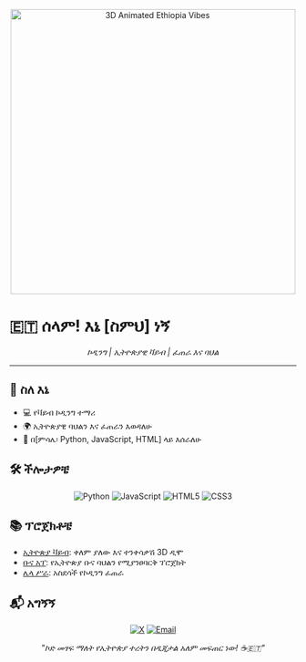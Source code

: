 <p align="center">
  <img src="https://your-3d-gif-or-image-link.gif" alt="3D Animated Ethiopia Vibes" width="500"/>
</p>

# 🇪🇹 ሰላም! እኔ [ስምህ] ነኝ

<p align="center">
  <em>ኮዲንግ | ኢትዮጵያዊ ቫይብ | ፈጠራ እና ባህል</em>
</p>

---

## 🎯 ስለ እኔ
- 💻 የቫይብ ኮዲንግ ተማሪ
- 🌍 ኢትዮጵያዊ ባህልን እና ፈጠራን እወዳለሁ
- 🚀 በ[ምሳሌ፡ Python, JavaScript, HTML] ላይ እሰራለሁ

## 🛠 ችሎታዎቼ
<p align="center">
  <img src="https://img.shields.io/badge/Python-3776AB?style=flat&logo=python&logoColor=white" alt="Python"/>
  <img src="https://img.shields.io/badge/JavaScript-F7DF1E?style=flat&logo=javascript&logoColor=black" alt="JavaScript"/>
  <img src="https://img.shields.io/badge/HTML5-E34F26?style=flat&logo=html5&logoColor=white" alt="HTML5"/>
  <img src="https://img.shields.io/badge/CSS3-1572B6?style=flat&logo=css3&logoColor=white" alt="CSS3"/>
</p>

## 📚 ፕሮጀክቶቼ
- [ኢትዮጵያ ቫይብ](link-to-project): ቀለም ያለው እና ተንቀሳቃሽ 3D ዲሞ
- [ቡና አፕ](link-to-project): የኢትዮጵያ ቡና ባህልን የሚያንፀባርቅ ፕሮጀክት
- [ሌላ ሥራ](link-to-project): አስደሳች የኮዲንግ ፈጠራ

## 📬 አግኝኝ
<p align="center">
  <a href="https://x.com/your-username"><img src="https://img.shields.io/badge/X-000000?style=flat&logo=x&logoColor=white" alt="X"/></a>
  <a href="mailto:your-email@example.com"><img src="https://img.shields.io/badge/Email-D14836?style=flat&logo=gmail&logoColor=white" alt="Email"/></a>
</p>

<p align="center">
  <em>"ኮድ መፃፍ ማለት የኢትዮጵያ ተረትን በዲጂታል አለም መፍጠር ነው! ☕🇪🇹"</em>
</p>

